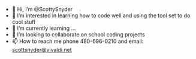 - 👋 Hi, I’m @ScottySnyder
- 👀 I’m interested in learning how to code well and using the tool set to do cool stuff
- 🌱 I’m currently learning ...
- 💞️ I’m looking to collaborate on school coding projects
- 📫 How to reach me phone 480-696-0210 and email: scottsnyder@vivaldi.net

